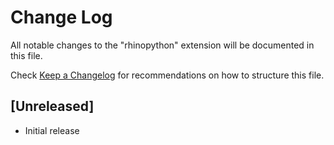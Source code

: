 # Change Log
All notable changes to the "rhinopython" extension will be documented in this file.

Check [Keep a Changelog](http://keepachangelog.com/) for recommendations on how to structure this file.

## [Unreleased]
- Initial release